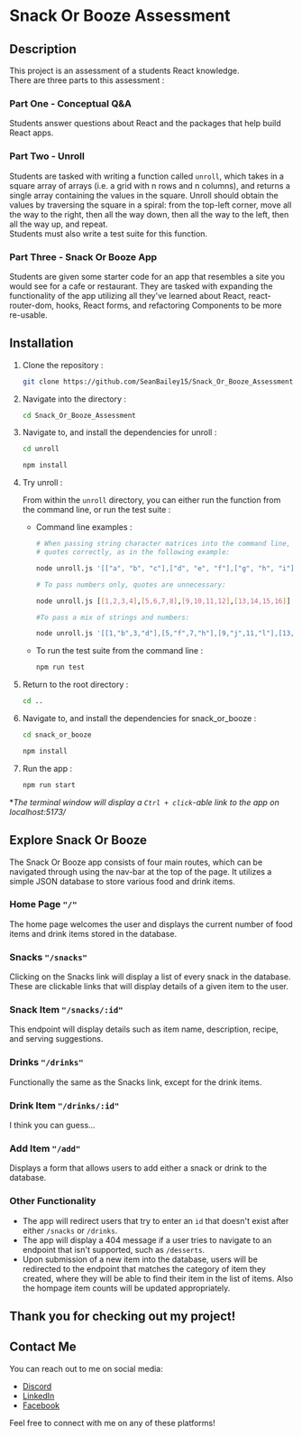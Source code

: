 # Snack Or Booze Assessment

## Description

This project is an assessment of a students React knowledge.  
There are three parts to this assessment :

### Part One - Conceptual Q&A

Students answer questions about React and the packages that help build React apps.

### Part Two - Unroll

Students are tasked with writing a function called `unroll`, which takes in a square array of arrays (i.e. a grid with n rows and n columns), and returns a single array containing the values in the square. Unroll should obtain the values by traversing the square in a spiral: from the top-left corner, move all the way to the right, then all the way down, then all the way to the left, then all the way up, and repeat.  
Students must also write a test suite for this function.

### Part Three - Snack Or Booze App

Students are given some starter code for an app that resembles a site you would see for a cafe or restaurant. They are tasked with expanding the functionality of the app utilizing all they've learned about React, react-router-dom, hooks, React forms, and refactoring Components to be more re-usable.

## Installation

1. Clone the repository :

   ```bash
   git clone https://github.com/SeanBailey15/Snack_Or_Booze_Assessment.git
   ```

2. Navigate into the directory :

   ```bash
   cd Snack_Or_Booze_Assessment
   ```

3. Navigate to, and install the dependencies for unroll :

   ```bash
   cd unroll
   ```

   ```bash
   npm install
   ```

4. Try unroll :

   From within the `unroll` directory, you can either run the function from the command line, or run the test suite :

   - Command line examples :

     ```bash
     # When passing string character matrices into the command line, be sure to use
     # quotes correctly, as in the following example:

     node unroll.js '[["a", "b", "c"],["d", "e", "f"],["g", "h", "i"]]'
     ```

     ```bash
     # To pass numbers only, quotes are unnecessary:

     node unroll.js [[1,2,3,4],[5,6,7,8],[9,10,11,12],[13,14,15,16]]
     ```

     ```bash
     #To pass a mix of strings and numbers:

     node unroll.js '[[1,"b",3,"d"],[5,"f",7,"h"],[9,"j",11,"l"],[13,"n",15,"p"]]'
     ```

   - To run the test suite from the command line :

     ```bash
     npm run test
     ```

5. Return to the root directory :

   ```bash
   cd ..
   ```

6. Navigate to, and install the dependencies for snack_or_booze :

   ```bash
   cd snack_or_booze
   ```

   ```bash
   npm install
   ```

7. Run the app :

   ```bash
   npm run start
   ```

\*_The terminal window will display a `Ctrl + click`-able link to the app on localhost:5173/_

## Explore Snack Or Booze

The Snack Or Booze app consists of four main routes, which can be navigated through using the nav-bar at the top of the page. It utilizes a simple JSON database to store various food and drink items.

### Home Page `"/"`

The home page welcomes the user and displays the current number of food items and drink items stored in the database.

### Snacks `"/snacks"`

Clicking on the Snacks link will display a list of every snack in the database. These are clickable links that will display details of a given item to the user.

### Snack Item `"/snacks/:id"`

This endpoint will display details such as item name, description, recipe, and serving suggestions.

### Drinks `"/drinks"`

Functionally the same as the Snacks link, except for the drink items.

### Drink Item `"/drinks/:id"`

I think you can guess...

### Add Item `"/add"`

Displays a form that allows users to add either a snack or drink to the database.

### Other Functionality

- The app will redirect users that try to enter an `id` that doesn't exist after either `/snacks` or `/drinks`.
- The app will display a 404 message if a user tries to navigate to an endpoint that isn't supported, such as `/desserts`.
- Upon submission of a new item into the database, users will be redirected to the endpoint that matches the category of item they created, where they will be able to find their item in the list of items. Also the hompage item counts will be updated appropriately.

## Thank you for checking out my project!

## Contact Me

You can reach out to me on social media:

- [Discord](https://discordapp.com/users/792831510515548220)
- [LinkedIn](https://www.linkedin.com/in/sean-bailey-619723279)
- [Facebook](https://www.facebook.com/profile.php?id=61556172566858)

Feel free to connect with me on any of these platforms!
